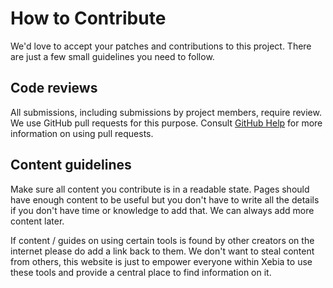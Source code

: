 # How to Contribute

We'd love to accept your patches and contributions to this project. There are
just a few small guidelines you need to follow.

## Code reviews

All submissions, including submissions by project members, require review. We
use GitHub pull requests for this purpose. Consult
[GitHub Help](https://help.github.com/articles/about-pull-requests/) for more
information on using pull requests.

## Content guidelines

Make sure all content you contribute is in a readable state. Pages should have enough content to be useful but you don't have to write all the details if you don't have time or knowledge to add that. We can always add more content later.

If content / guides on using certain tools is found by other creators on the internet please do add a link back to them. We don't want to steal content from others, this website is just to empower everyone within Xebia to use these tools and provide a central place to find information on it.